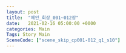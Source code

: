 ```yaml
---
layout: post
title:  "메인_회상_001~012장"
date:   2021-02-16 05:00:00 +0000
categories: Main
Tags: Story Main
SceneCode: ["scene_skip_cp001-012_q1_s10"]
---
```

